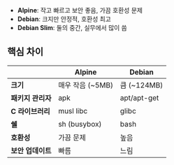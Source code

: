 - **Alpine**: 작고 빠르고 보안 좋음, 가끔 호환성 문제
- **Debian**: 크지만 안정적, 호환성 최고
- **Debian Slim**: 둘의 중간, 실무에서 많이 씀

## 핵심 차이

||Alpine|Debian|
|---|---|---|
|**크기**|매우 작음 (~5MB)|큼 (~124MB)|
|**패키지 관리자**|apk|apt/apt-get|
|**C 라이브러리**|musl libc|glibc|
|**쉘**|sh (busybox)|bash|
|**호환성**|가끔 문제|높음|
|**보안 업데이트**|빠름|느림|